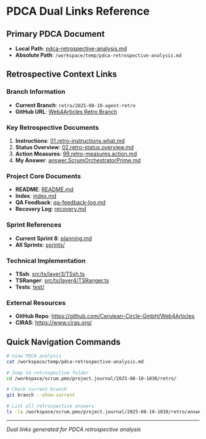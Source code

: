# PDCA Dual Links Reference

## Primary PDCA Document
- **Local Path**: [pdca-retrospective-analysis.md](./pdca-retrospective-analysis.md)
- **Absolute Path**: `/workspace/temp/pdca-retrospective-analysis.md`

## Retrospective Context Links

### Branch Information
- **Current Branch**: `retro/2025-08-10-agent-retro`
- **GitHub URL**: [Web4Articles Retro Branch](https://github.com/Cerulean-Circle-GmbH/Web4Articles/tree/retro/2025-08-10-agent-retro)

### Key Retrospective Documents
1. **Instructions**: [01.retro-instructions.what.md](../scrum.pmo/project.journal/2025-08-10-1030/retro/01.retro-instructions.what.md)
2. **Status Overview**: [02.retro-status.overview.md](../scrum.pmo/project.journal/2025-08-10-1030/retro/02.retro-status.overview.md)
3. **Action Measures**: [99.retro-measures.action.md](../scrum.pmo/project.journal/2025-08-10-1030/retro/99.retro-measures.action.md)
4. **My Answer**: [answer.ScrumOrchestratorPrime.md](../scrum.pmo/project.journal/2025-08-10-1030/retro/answer.ScrumOrchestratorPrime.md)

### Project Core Documents
- **README**: [README.md](../README.md)
- **Index**: [index.md](../index.md)
- **QA Feedback**: [qa-feedback-log.md](../qa-feedback-log.md)
- **Recovery Log**: [recovery.md](../recovery.md)

### Sprint References
- **Current Sprint 8**: [planning.md](../scrum.pmo/sprints/sprint-8/planning.md)
- **All Sprints**: [sprints/](../scrum.pmo/sprints/)

### Technical Implementation
- **TSsh**: [src/ts/layer3/TSsh.ts](../src/ts/layer3/TSsh.ts)
- **TSRanger**: [src/ts/layer4/TSRanger.ts](../src/ts/layer4/TSRanger.ts)
- **Tests**: [test/](../test/)

### External Resources
- **GitHub Repo**: https://github.com/Cerulean-Circle-GmbH/Web4Articles
- **CIRAS**: https://www.ciras.org/

## Quick Navigation Commands

```bash
# View PDCA analysis
cat /workspace/temp/pdca-retrospective-analysis.md

# Jump to retrospective folder
cd /workspace/scrum.pmo/project.journal/2025-08-10-1030/retro/

# Check current branch
git branch --show-current

# List all retrospective answers
ls -la /workspace/scrum.pmo/project.journal/2025-08-10-1030/retro/answer.*.md
```

---

*Dual links generated for PDCA retrospective analysis*